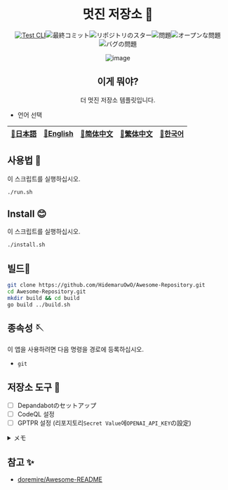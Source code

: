 <div align="center">

# 멋진 저장소 🎨

<!-- s;HidemaruOwO/Awesome-Repository;User/Repository;g -->

[![Test CLI](https://github.com/HidemaruOwO/Awesome-Repository/actions/workflows/test.yml/badge.svg)](https://github.com/HidemaruOwO/Awesome-Repository/actions/workflows/test.yml)![最終コミット](https://img.shields.io/github/last-commit/HidemaruOwO/Awesome-Repository?style=flat-square)![リポジトリのスター](https://img.shields.io/github/stars/HidemaruOwO/Awesome-Repository?style=flat-square)![問題](https://img.shields.io/github/issues/HidemaruOwO/Awesome-Repository?style=flat-square)![オープンな問題](https://img.shields.io/github/issues-raw/HidemaruOwO/Awesome-Repository?style=flat-square)![バグの問題](https://img.shields.io/github/issues/HidemaruOwO/Awesome-Repository/bug?style=flat-square)

![image](https://github.com/HidemaruOwO/Awesome-Repository/assets/82384920/bf4ccddf-3eae-4fae-97f4-d2b59bec919f)

## 이게 뭐야?

더 멋진 저장소 템플릿입니다.

</div>

-   언어 선택

<table>
  <thead>
    <tr>
      <th style="text-align:center"><a href="README.md">🎌日本語</a></th>
      <th style="text-align:center"><a href="README.en.md">🤡English</a></th>
      <th style="text-align:center"><a href="README.zh-CN.md">🐉简体中文</a></th>
      <th style="text-align:center"><a href="README.zh-TW.md">🍜繁体中文</a></th>
      <th style="text-align:center"><a href="README.ko.md">🌸한국어</a></th>
    </tr>
  </thead>
</table>

## 사용법 💨

이 스크립트를 실행하십시오.

```bash
./run.sh
```

## Install 😊

이 스크립트를 실행하십시오.

```bash
./install.sh
```

## 빌드🔨

```bash
git clone https://github.com/HidemaruOwO/Awesome-Repository.git
cd Awesome-Repository.git
mkdir build && cd build
go build ../build.sh
```

## 종속성 🪡

이 앱을 사용하려면 다음 명령을 경로에 등록하십시오.

-   `git`

## 저장소 도구 🔧

-   [ ] Depandabotのセットアップ
-   [ ] CodeQL 설정
-   [ ] GPTPR 설정 (리포지토리`Secret Value`에`OPENAI_API_KEY`の設定)

<details>
<summary>メモ</summary>

-   Dependabot 설정
-   -   <https://qiita.com/P-man_Brown/items/808a8c3f8cffa83a2449>
-   -   <https://blog.dalt.me/3354>
-   CodeQL 설정
-   -   [대응 언어](https://codeql.github.com/docs/codeql-overview/supported-languages-and-frameworks/)
-   GPT PR 설정
-   -   <https://github.com/anc95/ChatGPT-CodeReview/blob/main/README.ja.md>

</details>

## 참고 ✨

-   [doremire/Awesome-README](https://github.com/doremire/Awesome-README)
